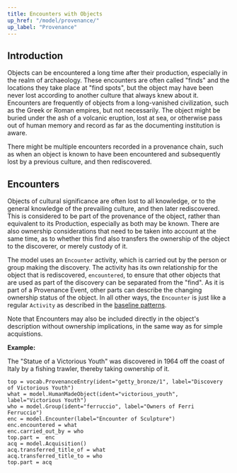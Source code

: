 ```yaml
---
title: Encounters with Objects
up_href: "/model/provenance/"
up_label: "Provenance"
---
```




## Introduction

Objects can be encountered a long time after their production, especially in the realm of archaeology. These encounters are often called "finds" and the locations they take place at "find spots", but the object may have been never lost according to another culture that always knew about it. Encounters are frequently of objects from a long-vanished civilization, such as the Greek or Roman empires, but not necessarily. The object might be buried under the ash of a volcanic eruption, lost at sea, or otherwise pass out of human memory and record as far as the documenting institution is aware.

There might be multiple encounters recorded in a provenance chain, such as when an object is known to have been encountered and subsequently lost by a previous culture, and then rediscovered. 


## Encounters

Objects of cultural significance are often lost to all knowledge, or to the general knowledge of the prevailing culture, and then later rediscovered. This is considered to be part of the provenance of the object, rather than equivalent to its Production, especially as both may be known. There are also ownership considerations that need to be taken into account at the same time, as to whether this find also transfers the ownership of the object to the discoverer, or merely custody of it.

The model uses an `Encounter` activity, which is carried out by the person or group making the discovery. The activity has its own relationship for the object that is rediscovered, `encountered`, to ensure that other objects that are used as part of the discovery can be separated from the "find".
As it is part of a Provenance Event, other parts can describe the changing ownership status of the object.  In all other ways, the `Encounter` is just like a regular `Activity` as described in the [baseline patterns](/model/base/#events-and-activities).

Note that Encounters may also be included directly in the object's description without ownership implications, in the same way as for simple acquistions.

__Example:__

The "Statue of a Victorious Youth" was discovered in 1964 off the coast of Italy by a fishing trawler, thereby taking ownership of it.

```crom
top = vocab.ProvenanceEntry(ident="getty_bronze/1", label="Discovery of Victorious Youth")
what = model.HumanMadeObject(ident="victorious_youth", label="Victorious Youth")
who = model.Group(ident="ferruccio", label="Owners of Ferri Ferruccio")
enc = model.Encounter(label="Encounter of Sculpture")
enc.encountered = what
enc.carried_out_by = who
top.part =  enc
acq = model.Acquisition()
acq.transferred_title_of = what
acq.transferred_title_to = who
top.part = acq
```
